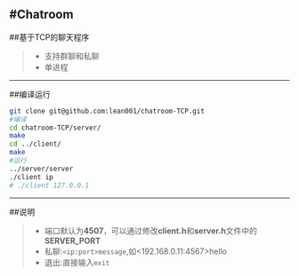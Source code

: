 #Chatroom
---------------------
##基于TCP的聊天程序

> * 支持群聊和私聊
> * 单进程

---------------------
##编译运行
```sh
git clone git@github.com:lean001/chatroom-TCP.git
#编译
cd chatroom-TCP/server/
make
cd ../client/
make
#运行
../server/server
./client ip  
# ./client 127.0.0.1
```
-----------------
##说明

> * 端口默认为**4507**，可以通过修改**client.h**和**server.h**文件中的**SERVER_PORT**
> * 私聊:```<ip:port>message```,如\<192.168.0.11:4567\>hello   
> * 退出:直接输入```exit```
 
